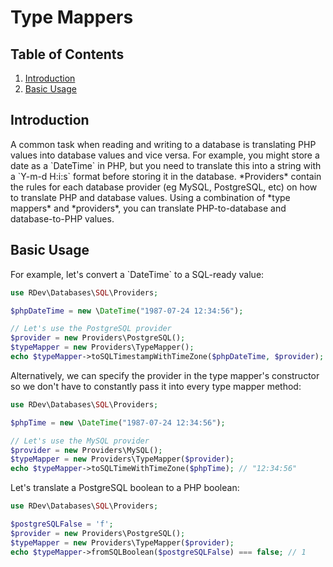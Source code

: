 # Type Mappers

## Table of Contents
1. [Introduction](#introduction)
2. [Basic Usage](#basic-usage)

<h2 id="introduction">Introduction</h2>
A common task when reading and writing to a database is translating PHP values into database values and vice versa.  For example, you might store a date as a `DateTime` in PHP, but you need to translate this into a string with a `Y-m-d H:i:s` format before storing it in the database.  *Providers* contain the rules for each database provider (eg MySQL, PostgreSQL, etc) on how to translate PHP and database values.  Using a combination of *type mappers* and *providers*, you can translate PHP-to-database and database-to-PHP values.

<h2 id="basic-usage">Basic Usage</h2>
For example, let's convert a `DateTime` to a SQL-ready value:

```php
use RDev\Databases\SQL\Providers;

$phpDateTime = new \DateTime("1987-07-24 12:34:56");

// Let's use the PostgreSQL provider
$provider = new Providers\PostgreSQL();
$typeMapper = new Providers\TypeMapper();
echo $typeMapper->toSQLTimestampWithTimeZone($phpDateTime, $provider); // "1987-07-24 12:34:56"
```
Alternatively, we can specify the provider in the type mapper's constructor so we don't have to constantly pass it into every type mapper method:
```php
use RDev\Databases\SQL\Providers;

$phpTime = new \DateTime("1987-07-24 12:34:56");

// Let's use the MySQL provider
$provider = new Providers\MySQL();
$typeMapper = new Providers\TypeMapper($provider);
echo $typeMapper->toSQLTimeWithTimeZone($phpTime); // "12:34:56"
```
Let's translate a PostgreSQL boolean to a PHP boolean:
```php
use RDev\Databases\SQL\Providers;

$postgreSQLFalse = 'f';
$provider = new Providers\PostgreSQL();
$typeMapper = new Providers\TypeMapper($provider);
echo $typeMapper->fromSQLBoolean($postgreSQLFalse) === false; // 1
```
